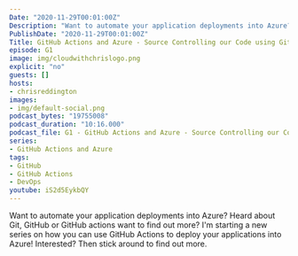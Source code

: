 ```yaml
---
Date: "2020-11-29T00:01:00Z"
Description: "Want to automate your application deployments into Azure? Heard about Git, GitHub or GitHub actions want to find out more? I'm starting a new series on how you can use GitHub Actions to deploy your applications into Azure! Interested? Then stick around to find out more."
PublishDate: "2020-11-29T00:01:00Z"
Title: GitHub Actions and Azure - Source Controlling our Code using Git
episode: G1
image: img/cloudwithchrislogo.png
explicit: "no"
guests: []
hosts:
- chrisreddington
images:
- img/default-social.png
podcast_bytes: "19755008"
podcast_duration: "10:16.000"
podcast_file: G1 - GitHub Actions and Azure - Source Controlling our Code using Git.mp3
series:
- GitHub Actions and Azure
tags:
- GitHub
- GitHub Actions
- DevOps
youtube: iS2d5EykbQY
---
```

Want to automate your application deployments into Azure? Heard about Git, GitHub or GitHub actions want to find out more? I'm starting a new series on how you can use GitHub Actions to deploy your applications into Azure! Interested? Then stick around to find out more.

